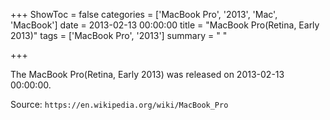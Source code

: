 +++
ShowToc = false
categories = ['MacBook Pro', '2013', 'Mac', 'MacBook']
date = 2013-02-13 00:00:00
title = "MacBook Pro(Retina, Early 2013)"
tags = ['MacBook Pro', '2013']
summary = " "

+++

The MacBook Pro(Retina, Early 2013) was released on 2013-02-13 00:00:00.

Source: `https://en.wikipedia.org/wiki/MacBook_Pro`
